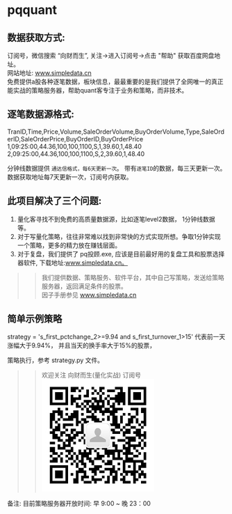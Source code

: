 # pqquant
数据获取方式:
-----------
订阅号，微信搜索  “向财而生”, 关注->进入订阅号->点击 "帮助"  获取百度网盘地址。<br>
网站地址: www.simpledata.cn<br>
免费提供a股各种逐笔数据，板块信息，最最重要的是我们提供了全网唯一的真正能实战的策略服务器，帮助quant客专注于业务和策略，而非技术。<br>

逐笔数据源格式:
-------------
TranID,Time,Price,Volume,SaleOrderVolume,BuyOrderVolume,Type,SaleOrderID,SaleOrderPrice,BuyOrderID,BuyOrderPrice<br>
1,09:25:00,44.36,100,100,1100,S,1,39.60,1,48.40<br>
2,09:25:00,44.36,100,100,1100,S,2,39.60,1,48.40<br>

分钟线数据提供 `通达信格式，每6天更新一次`。
带有`逐笔ID`的数据，每三天更新一次。
数据获取地址每7天更新一次，订阅号内获取。

此项目解决了三个问题:
------------------
1. 量化客寻找不到免费的高质量数据源，比如逐笔level2数据， 1分钟线数据等。<br>
2. 对于写量化策略，往往非常难以找到非常快的方式实现所想。争取1分钟实现一个策略，更多的精力放在赚钱层面。<br>
3. 对于复盘，我们提供了 pq投顾.exe, 应该是目前最好用的复盘工具和股票选择器软件, 下载地址:www.simpledata.cn。<br>


>>我们提供数据、策略服务、软件平台，其中自己写策略，发送给策略服务器，返回满足条件的股票。<br>
>>因子手册参见 www.simpledata.cn<br>

简单示例策略
-----------
strategy = 's_first_pctchange_2>=9.94 and s_first_turnover_1>15'
代表前一天涨幅大于9.94%， 并且当天的换手率大于15%的股票，

策略执行，参考 strategy.py 文件。

>>欢迎关注 向财而生(量化实战) 订阅号<br>
![Image text](qrcode.jpg)

备注:
目前策略服务器开放时间:
早 9:00 ~ 晚 23：00

